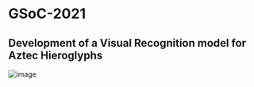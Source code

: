 # GSoC-2021
## Development of a Visual Recognition model for Aztec Hieroglyphs



![image](https://user-images.githubusercontent.com/66901757/119221827-e3294100-bb0e-11eb-8595-749a1dd9c932.png)

